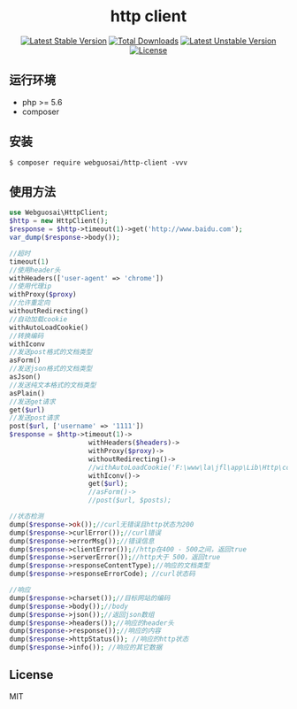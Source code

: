 <h1 align="center">http client</h1>

<p align="center">
<a href="https://packagist.org/packages/webguosai/http-client"><img src="https://poser.pugx.org/webguosai/http-client/v/stable" alt="Latest Stable Version"></a>
<a href="https://packagist.org/packages/webguosai/http-client"><img src="https://poser.pugx.org/webguosai/http-client/downloads" alt="Total Downloads"></a>
<a href="https://packagist.org/packages/webguosai/http-client"><img src="https://poser.pugx.org/webguosai/http-client/v/unstable" alt="Latest Unstable Version"></a>
<a href="https://packagist.org/packages/webguosai/http-client"><img src="https://poser.pugx.org/webguosai/http-client/license" alt="License"></a>
</p>


## 运行环境

- php >= 5.6
- composer

## 安装

```Shell
$ composer require webguosai/http-client -vvv
```

## 使用方法
```php
use Webguosai\HttpClient;
$http = new HttpClient();
$response = $http->timeout(1)->get('http://www.baidu.com');
var_dump($response->body());

//超时
timeout(1)
//使用header头
withHeaders(['user-agent' => 'chrome'])
//使用代理ip
withProxy($proxy)
//允许重定向
withoutRedirecting()
//自动加载cookie
withAutoLoadCookie()
//转换编码
withIconv
//发送post格式的文档类型
asForm()
//发送json格式的文档类型
asJson()
//发送纯文本格式的文档类型
asPlain()
//发送get请求
get($url)
//发送post请求
post($url, ['username' => '1111'])
$response = $http->timeout(1)->
                    withHeaders($headers)->
                    withProxy($proxy)->
                    withoutRedirecting()->
                    //withAutoLoadCookie('F:\www\la\jfl\app\Lib\Http\cookie.txt')->
                    withIconv()->
                    get($url);
                    //asForm()->
                    //post($url, $posts);

//状态检测
dump($response->ok());//curl无错误且http状态为200
dump($response->curlError());//curl错误
dump($response->errorMsg());//错误信息
dump($response->clientError());//http在400 - 500之间，返回true
dump($response->serverError());//http大于 500，返回true
dump($response->responseContentType);//响应的文档类型
dump($response->responseErrorCode); //curl状态码

//响应
dump($response->charset());//目标网站的编码
dump($response->body());//body
dump($response->json());//返回json数组
dump($response->headers());//响应的header头
dump($response->response());//响应的内容
dump($response->httpStatus()); //响应的http状态
dump($response->info()); //响应的其它数据
```

## License

MIT
